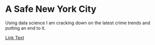 <h1>A Safe New York City</h1>
<p> Using data science I am cracking down on the latest crime trends and putting an end to it.</p>
<a href="http://example.com" title="Optional Title">Link Text</a>
